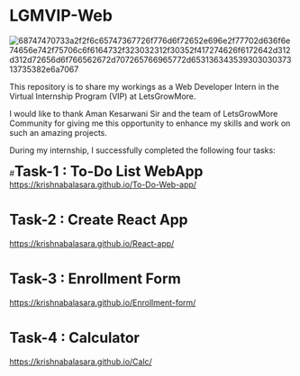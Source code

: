 # LGMVIP-Web
![68747470733a2f2f6c65747367726f776d6f72652e696e2f77702d636f6e74656e742f75706c6f6164732f323032312f30352f417274626f6172642d312d312d72656d6f766562672d707265766965772d65313634353930303037313735382e6a7067](https://github.com/KrishnaBalasara/LGMVIP-Web/assets/119056745/7253c9e9-075e-4a8c-960c-c9d951945839)

This repository is to share my workings as a Web Developer Intern in the Virtual Internship Program (VIP) at LetsGrowMore.

I would like to thank Aman Kesarwani Sir and the team of LetsGrowMore Community for giving me this opportunity to enhance my skills and work on such an amazing projects. 

During my internship, I successfully completed the following four tasks:

#<span style="font-size: 25px; font-weight: bold;">Task-1 : To-Do List WebApp</span>
https://krishnabalasara.github.io/To-Do-Web-app/

# <span style="font-size: 25px; font-weight: bold;">Task-2 : Create React App</span>
https://krishnabalasara.github.io/React-app/

# <span style="font-size: 25px; font-weight: bold;">Task-3 : Enrollment Form</span>
https://krishnabalasara.github.io/Enrollment-form/

# <span style="font-size: 25px; font-weight: bold;">Task-4 : Calculator</span> 
https://krishnabalasara.github.io/Calc/


